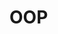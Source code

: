 <link rel="stylesheet" href="{{baseUrl}}/css/textbook.css">

<div class="website-content">

# OOP

<div id="main">

<include src="classes/embed.md" />
<include src="associations/embed.md" />
<include src="dependencies/embed.md" />
<include src="composition/embed.md" />
<include src="aggregation/embed.md" />
<include src="associationClasses/embed.md" />
<include src="inheritance/embed.md" />
<include src="overriding/embed.md" />
<include src="overloading/embed.md" />
<include src="interfaces/embed.md" />
<include src="abstractClasses/embed.md" />
<include src="polymorphism/embed.md" />
<include src="substitutability/embed.md" />

</div>

</div>
